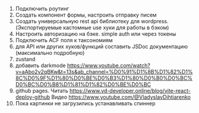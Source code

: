 1. Подключить роутинг
2. Создать компонент формы, настроить отправку писем
3. Создать универсальную rest api библиотеку для wordpress. (Экспортируемые кастомные use хуки для работы в бэком)
4. Настроить авторизацию на бэке. simple auth или через токены
5. Подключить ACF поля к таксономиям
6. для API или других хуков/функций составить JSDoc документацию (максимально подробную)
7. zustand
8. добавить darkmode https://www.youtube.com/watch?v=aAbo2v2qBKw&t=13s&ab_channel=%D0%91%D1%8B%D1%82%D1%8C%D0%9F%D1%80%D0%BE%D0%B3%D1%80%D0%B0%D0%BC%D0%BC%D0%B8%D1%81%D1%82%D0%BE%D0%BC
9. github pages. Читать https://www.vd-developer.online/blog/vite-react-deploy-github Видео https://www.youtube.com/@VladyslavDihtiarenko
10. Пока картинки не загрузились устанавливать спиннер